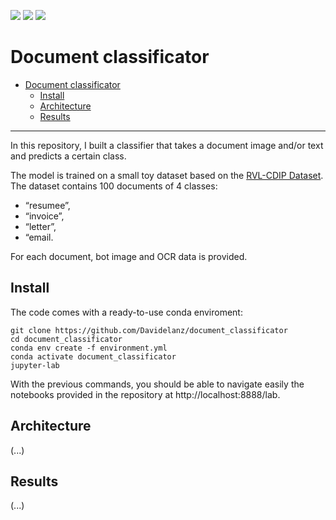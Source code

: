 ![](https://img.shields.io/badge/Python-3.8-yellow)
![](https://img.shields.io/badge/Conda-yes-green)
![](https://img.shields.io/badge/PyTorch-1.9-red)

# Document classificator

- [Document classificator](#document-classificator)
  - [Install](#install)
  - [Architecture](#architecture)
  - [Results](#results)

---

In this repository, I built a classifier that takes a document image and/or text and
predicts a certain class. 

The model is trained on a small toy dataset based on the [RVL-CDIP Dataset](http://www.cs.cmu.edu/~aharley/rvl-cdip/). The dataset contains 100 documents of 4 classes: 
- “resumee”,
- “invoice”, 
- “letter”, 
- “email.

For each document, bot image and OCR  data is provided.


## Install

The code comes with a ready-to-use conda enviroment:
```
git clone https://github.com/Davidelanz/document_classificator
cd document_classificator
conda env create -f environment.yml 
conda activate document_classificator
jupyter-lab
```

With the previous commands, you should be able to navigate easily the notebooks provided in the repository at http://localhost:8888/lab.

## Architecture

(...)

## Results 

(...)